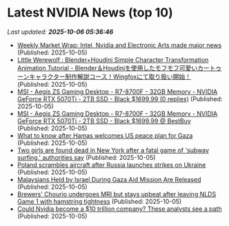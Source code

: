 # Latest NVIDIA News (top 10)
_Last updated: **2025-10-06 05:36:46**_

- [Weekly Market Wrap: Intel, Nvidia and Electronic Arts made major news](https://www.thestreet.com/markets/weekly-market-wrap-intel-nvidia-and-electronic-arts-made-the-most-news) (Published: 2025-10-05)
- [Little Werewolf : Blender+Houdini Simple Character Transformation Animation Tutorial - Blender＆Houdiniを使用したモフモフ可愛いカートゥーンキャラクター制作解説コース！Wingfoxにて取り扱い開始！](http://3dnchu.com/archives/little-werewolf-wingfox/) (Published: 2025-10-05)
- [MSI - Aegis ZS Gaming Desktop - R7-8700F - 32GB Memory - NVIDIA GeForce RTX 5070Ti - 2TB SSD - Black $1699.99 (0 replies)](https://slickdeals.net/f/18662506-msi-aegis-zs-gaming-desktop-r7-8700f-32gb-memory-nvidia-geforce-rtx-5070ti-2tb-ssd-black-1699-99) (Published: 2025-10-05)
- [MSI - Aegis ZS Gaming Desktop - R7-8700F - 32GB Memory - NVIDIA GeForce RTX 5070Ti - 2TB SSD - Black $1699.99 @ BestBuy](https://slickdeals.net/f/18662506-msi-aegis-zs-gaming-desktop-r7-8700f-32gb-memory-nvidia-geforce-rtx-5070ti-2tb-ssd-black-1699-99-bestbuy) (Published: 2025-10-05)
- [What to know after Hamas welcomes US peace plan for Gaza](https://biztoc.com/x/890ac2c321b9676d) (Published: 2025-10-05)
- [Two girls are found dead in New York after a fatal game of 'subway surfing,' authorities say](https://biztoc.com/x/f9e947adb016ae28) (Published: 2025-10-05)
- [Poland scrambles aircraft after Russia launches strikes on Ukraine](https://biztoc.com/x/21643142a4bbfd20) (Published: 2025-10-05)
- [Malaysians Held by Israel During Gaza Aid Mission Are Released](https://biztoc.com/x/d6ddf4da6876ed90) (Published: 2025-10-05)
- [Brewers' Chourio undergoes MRI but stays upbeat after leaving NLDS Game 1 with hamstring tightness](https://biztoc.com/x/234587c1d6819f77) (Published: 2025-10-05)
- [Could Nvidia become a $10 trillion company? These analysts see a path](https://biztoc.com/x/19dcabcd2d228c73) (Published: 2025-10-05)
